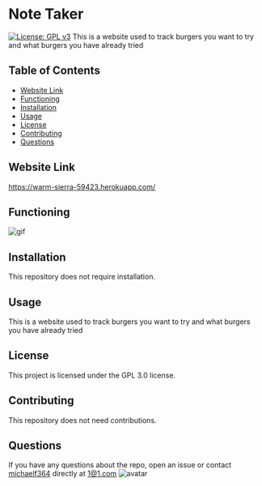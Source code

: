 # Note Taker
[![License: GPL v3](https://img.shields.io/badge/License-GPLv3-blue.svg)](https://github.com/michaelf364/11-express)
This is a website used to track burgers you want to try and what burgers you have already tried

## Table of Contents 
* [Website Link](#websitelink)
* [Functioning](#functioning)
* [Installation](#installation)
* [Usage](#usage)
* [License](#license)
* [Contributing](#contributing)
* [Questions](#questions)

## Website Link

https://warm-sierra-59423.herokuapp.com/

## Functioning

![gif](https://i.imgur.com/Uehxgrv.gif)

## Installation

This repository does not require installation.

## Usage

This is a website used to track burgers you want to try and what burgers you have already tried

## License

This project is licensed under the GPL 3.0 license.

## Contributing

This repository does not need contributions.

## Questions

If you have any questions about the repo, open an issue or contact [michaelf364](https://github.com/michaelf364/) directly at 1@1.com
![avatar](https://avatars3.githubusercontent.com/u/26904234?v=4)
